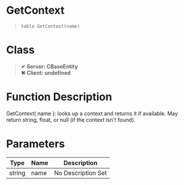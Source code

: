# GetContext
> `table GetContext(name)`
# Class
> __✔ Server: CBaseEntity__  
> __✖ Client: undefined__  
# Function Description
GetContext( name ): looks up a context and returns it if available. May return string, float, or null (if the context isn't found).
# Parameters
Type|Name|Description
--|--|--
string|name|No Description Set
